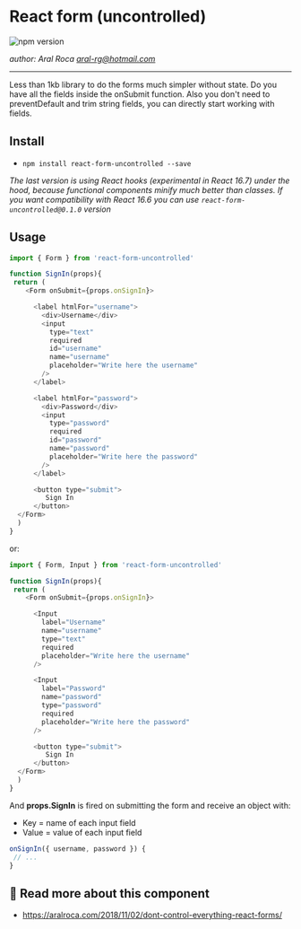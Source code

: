 # React form (uncontrolled)

![npm version](https://img.shields.io/badge/npm-v0.3.3-blue.svg) 

*author: Aral Roca <aral-rg@hotmail.com>*

-------------------

Less than 1kb library to do the forms much simpler without state. Do you have all the fields inside the onSubmit function. Also you don't need to preventDefault and trim string fields, you can directly start working with fields.

## Install

* `npm install react-form-uncontrolled --save`

*The last version is using React hooks (experimental in React 16.7) under the hood, because functional components minify much better than classes. If you want compatibility with React 16.6 you can use `react-form-uncontrolled@0.1.0` version*

## Usage

```js
import { Form } from 'react-form-uncontrolled'

function SignIn(props){
 return (
    <Form onSubmit={props.onSignIn}>

      <label htmlFor="username">
        <div>Username</div>
        <input
          type="text"
          required
          id="username"
          name="username"
          placeholder="Write here the username"
        />
      </label>

      <label htmlFor="password">
        <div>Password</div>
        <input
          type="password"
          required
          id="password"
          name="password"
          placeholder="Write here the password"
        />
      </label>

      <button type="submit">
         Sign In
      </button>
  </Form>
  )
}
```

or:


```js
import { Form, Input } from 'react-form-uncontrolled'

function SignIn(props){
 return (
    <Form onSubmit={props.onSignIn}>

      <Input 
        label="Username"
        name="username"
        type="text"
        required
        placeholder="Write here the username"
      />

      <Input 
        label="Password"
        name="password"
        type="password"
        required
        placeholder="Write here the password"
      />

      <button type="submit">
         Sign In
      </button>
  </Form>
  )
}
```

And **props.SignIn** is fired on submitting the form and receive an object with:

* Key = name of each input field
* Value = value of each input field

```js
onSignIn({ username, password }) {
 // ...
}
```

## 📕 Read more about this component
* https://aralroca.com/2018/11/02/dont-control-everything-react-forms/
